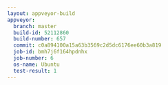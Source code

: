 ```yaml
---
layout: appveyor-build
appveyor:
  branch: master
  build-id: 52112860
  build-number: 657
  commit: c0a894100a15a63b3569c2d5dc6176ee60b3a819
  job-id: bmh7j6f164hpdnhx
  job-number: 6
  os-name: Ubuntu
  test-result: 1
---
```

